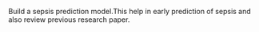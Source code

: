 Build a sepsis prediction model.This help in early prediction of sepsis and also review previous research paper.

